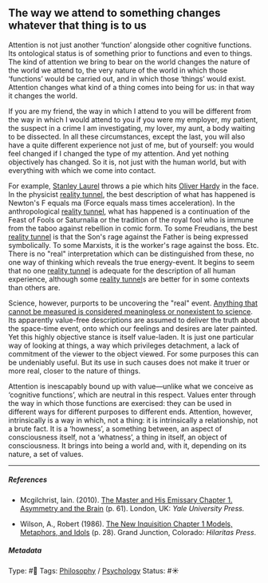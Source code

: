 ## The way we attend to something changes whatever that thing is to us

Attention is not just another ‘function’ alongside other cognitive functions. Its ontological status is of something prior to functions and even to things. The kind of attention we bring to bear on the world changes the nature of the world we attend to, the very nature of the world in which those ‘functions’ would be carried out, and in which those ‘things’ would exist. Attention changes what kind of a thing comes into being for us: in that way it changes the world. 

If you are my friend, the way in which I attend to you will be different from the way in which I would attend to you if you were my employer, my patient, the suspect in a crime I am investigating, my lover, my aunt, a body waiting to be dissected. In all these circumstances, except the last, you will also have a quite different experience not just of me, but of yourself: you would feel changed if I changed the type of my attention. And yet nothing objectively has changed. So it is, not just with the human world, but with everything with which we come into contact. 

For example, [Stanley Laurel]() throws a pie which hits [Oliver Hardy]() in the face. In the physicist [reality tunnel](Reality%20tunnel.md), the best description of what has happened is Newton's F equals ma (Force equals mass times acceleration). In the anthropological [reality tunnel](Reality%20tunnel.md), what has happened is a continuation of the Feast of Fools or Saturnalia or the tradition of the royal fool who is immune from the taboo against rebellion in comic form. To some Freudians, the best [reality tunnel](Reality%20tunnel.md) is that the Son's rage against the Father is being expressed symbolically. To some Marxists, it is the worker's rage against the boss. Etc. There is no "real" interpretation which can be distinguished from these, no one way of thinking which reveals the true energy-event. It begins to seem that no one [reality tunnel](Reality%20tunnel.md) is adequate for the description of all human experience, although some [reality tunnel](Reality%20tunnel.md)s are better for in some contexts than others are. 

Science, however, purports to be uncovering the "real" event. [Anything that cannot be measured is considered meaningless or nonexistent to science](Anything%20that%20cannot%20be%20measured%20is%20considered%20meaningless%20or%20nonexistent%20to%20science.md). Its apparently value-free descriptions are assumed to deliver the truth about the space-time event, onto which our feelings and desires are later painted. Yet this highly objective stance is itself value-laden. It is just one particular way of looking at things, a way which privileges detachment, a lack of commitment of the viewer to the object viewed. For some purposes this can be undeniably useful. But its use in such causes does not make it truer or more real, closer to the nature of things.

Attention is inescapably bound up with value—unlike what we conceive as ‘cognitive functions’, which are neutral in this respect. Values enter through the way in which those functions are exercised: they can be used in different ways for different purposes to different ends. Attention, however, intrinsically is a way in which, not a thing: it is intrinsically a relationship, not a brute fact. It is a ‘howness’, a something between, an aspect of consciousness itself, not a ‘whatness’, a thing in itself, an object of consciousness. It brings into being a world and, with it, depending on its nature, a set of values.

---

##### References

* Mcgilchrist, Iain. (2010). [The Master and His Emissary Chapter 1. Asymmetry and the Brain](The%20Master%20and%20His%20Emissary%20Chapter%201.%20Asymmetry%20and%20the%20Brain.md) (p. 61). London, UK: *Yale University Press.*

* Wilson, A., Robert (1986). [The New Inquisition Chapter 1 Models, Metaphors, and Idols](The%20New%20Inquisition%20Chapter%201%20Models,%20Metaphors,%20and%20Idols.md) (p. 28). Grand Junction, Colorado: *Hilaritas Press*.

##### Metadata

Type: #🔴 
Tags: [Philosophy](Philosophy.md) / [Psychology](Psychology.md) 
Status: #☀️ 
